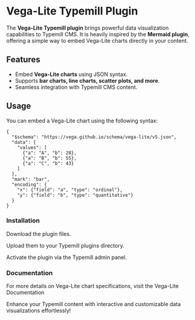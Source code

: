 # Vega-Lite Typemill Plugin

The **Vega-Lite Typemill plugin** brings powerful data visualization capabilities to Typemill CMS. It is heavily inspired by the **Mermaid plugin**, offering a simple way to embed Vega-Lite charts directly in your content.

## Features
- Embed **Vega-Lite charts** using JSON syntax.
- Supports **bar charts, line charts, scatter plots, and more**.
- Seamless integration with Typemill CMS content.

## Usage

You can embed a Vega-Lite chart using the following syntax:

```vega-lite
{
  "$schema": "https://vega.github.io/schema/vega-lite/v5.json",
  "data": {
    "values": [
      {"a": "A", "b": 28},
      {"a": "B", "b": 55},
      {"a": "C", "b": 43}
    ]
  },
  "mark": "bar",
  "encoding": {
    "x": {"field": "a", "type": "ordinal"},
    "y": {"field": "b", "type": "quantitative"}
  }
}
```
### Installation
Download the plugin files.

Upload them to your Typemill plugins directory.

Activate the plugin via the Typemill admin panel.

### Documentation

For more details on Vega-Lite chart specifications, visit the Vega-Lite Documentation

Enhance your Typemill content with interactive and customizable data visualizations effortlessly!
